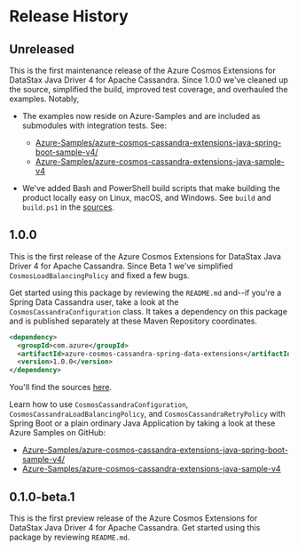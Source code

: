 # Release History

## Unreleased

This is the first maintenance release of the Azure Cosmos Extensions for DataStax Java Driver 4 for Apache Cassandra.
Since 1.0.0 we've cleaned up the source, simplified the build, improved test coverage, and overhauled the
examples. Notably,

- The examples now reside on Azure-Samples and are included as submodules with integration tests. See:

  - [Azure-Samples/azure-cosmos-cassandra-extensions-java-spring-boot-sample-v4/][1]
  - [Azure-Samples/azure-cosmos-cassandra-extensions-java-sample-v4][2]

- We've added Bash and PowerShell build scripts that make building the product locally easy on Linux, macOS, and 
  Windows. See `build` and `build.ps1` in the [sources][0].

## 1.0.0

This is the first release of the Azure Cosmos Extensions for DataStax Java Driver 4 for Apache Cassandra.
Since Beta 1 we've simplified `CosmosLoadBalancingPolicy` and fixed a few bugs.

Get started using this package by reviewing the `README.md` and--if you're a Spring Data Cassandra user, take a look at 
the `CosmosCassandraConfiguration` class. It takes a dependency on this package and is published separately at these
Maven Repository coordinates.
```xml
<dependency>
  <groupId>com.azure</groupId>
  <artifactId>azure-cosmos-cassandra-spring-data-extensions</artifactId>
  <version>1.0.0</version>
</dependency>
```
You'll find the sources [here][0].

Learn how to use `CosmosCassandraConfiguration`, `CosmosCassandraLoadBalancingPolicy`, and `CosmosCassandraRetryPolicy`
with Spring Boot or a plain ordinary Java Application by taking a look at these Azure Samples on GitHub:

- [Azure-Samples/azure-cosmos-cassandra-extensions-java-spring-boot-sample-v4/][1]
- [Azure-Samples/azure-cosmos-cassandra-extensions-java-sample-v4][2]

## 0.1.0-beta.1

This is the first preview release of the Azure Cosmos Extensions for DataStax Java Driver 4 for Apache Cassandra. Get 
started using this package by reviewing `README.md`.

[0]: https://github.com/Azure/azure-cosmos-cassandra-extensions/tree/develop/java-driver-4
[1]: https://github.com/Azure-Samples/azure-cosmos-cassandra-extensions-java-spring-boot-sample-v4/
[2]: https://github.com/Azure-Samples/azure-cosmos-cassandra-extensions-java-sample-v4/

